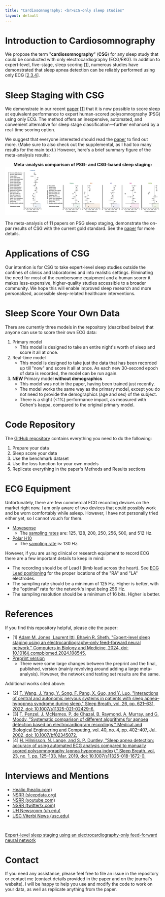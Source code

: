 ```yaml
---
title: "Cardiosomnography: <br>ECG-only sleep studies"
layout: default
---
```


# Introduction to Cardiosomnography

We propose the term "**cardiosomnography**" (**CSG**) for any sleep study that could be conducted with only electrocardiography (ECG/EKG). In addition to expert-level, five-stage, sleep scoring [[1](#references)], numerous studies have demonstrated that sleep apnea detection can be reliably performed using only ECG [[2,3,4](#references)].

# Sleep Staging with CSG

We demonstrate in our recent [paper](<https://doi.org/10.1016/j.compbiomed.2024.108545>) [[1](#references)] that it is now possible to score sleep at equivalent performance to expert human-scored polysomnography (PSG) using only ECG. The method offers an inexpensive, automated, and convenient alternative for sleep stage classification—further enhanced by a real-time scoring option.

We suggest that everyone interested should read the [paper](<https://doi.org/10.1016/j.compbiomed.2024.108545>) to find out more. (Make sure to also check out the supplemental, as I had too many results for the main text.) However, here's a brief summary figure of the meta-analysis results:

<div style="text-align: center;">
<b>Meta-analysis comparison of PSG- and CSG-based sleep staging:</b>
<img src="assets/meta-analysis.png" alt="Meta-analysis comparison of PSG- and CSG-based sleep staging">
</div>

The meta-analysis of 11 papers on PSG sleep staging, demonstrate the on-par results of CSG with the current gold standard. See the [paper](<https://doi.org/10.1016/j.compbiomed.2024.108545>) for more details.

# Applications of CSG

Our intention is for CSG to take expert-level sleep studies outside the confines of clinics and laboratories and into realistic settings. Eliminating the need for most of the cumbersome equipment and a human scorer it makes less-expensive, higher-quality studies accessible to a broader community. We hope this will enable improved sleep research and more personalized, accessible sleep-related healthcare interventions.

# Sleep Score Your Own Data

There are currently three models in the repository (described below) that anyone can use to score their own ECG data:

1. Primary model
    - This model is designed to take an entire night's worth of sleep and score it all at once.
2. Real-time model 
    - This model is designed to take just the data that has been recorded up till "now" and score it all at once. As each new 30-second epoch of data is recorded, the model can be run again.
3. **NEW** Primary model **without demographics**
    - This model was not in the paper, having been trained just recently.
    - The model works the same way as the primary model, except you do not need to provide the demographics (age and sex) of the subject.
    - There is a slight (<1%) performance impact, as measured with Cohen's kappa, compared to the original primary model.

# Code Repository

The [GitHub repository](https://github.com/adammj/ecg-sleep-staging) contains everything you need to do the following:

1. Prepare your data
2. Sleep score your data
3. Use the benchmark dataset
4. Use the loss function for your own models
5. Replicate everything in the paper's Methods and Results sections

# ECG Equipment

Unfortunately, there are few commercial ECG recording devices on the market right now. I am only aware of two devices that could possibly work and be worn comfortably while asleep. However, I have not personally tried either yet, so I cannot vouch for them.

- [Movesense](<https://www.movesense.com/>)
    - The [sampling rates](<https://www.movesense.com/docs/esw/api_reference/>) are: 125, 128, 200, 250, 256, 500, and 512 Hz.
- [Polar H10](<https://www.polar.com/us-en/sensors/h10-heart-rate-sensor/>)
    - The [sampling rate](<https://github.com/polarofficial/polar-ble-sdk>) is: 130 Hz.

However, if you are using clinical or research equipment to record ECG there are a few important details to keep in mind:

- The recording should be of Lead I (limb lead across the heart). See [ECG Lead positioning](https://litfl.com/ecg-lead-positioning/) for the proper locations of the "RA" and "LA" electrodes.
- The sampling rate should be a minimum of 125 Hz. Higher is better, with the "optimal" rate for the network's input being 256 Hz.
- The sampling resolution should be a minimum of 16 bits. Higher is better.

# References
<a id="references"></a>

If you find this repository helpful, please cite the paper:

- [1] [Adam M. Jones, Laurent Itti, Bhavin R. Sheth, "Expert-level sleep staging using an electrocardiography-only feed-forward neural network," Computers in Biology and Medicine, 2024, doi: 10.1016/j.compbiomed.2024.108545.](<https://doi.org/10.1016/j.compbiomed.2024.108545>)
- [Preprint version](<https://www.medrxiv.org/content/10.1101/2023.10.13.23297018v1>)
    - There were some large changes between the preprint and the final, published, version (mainly revolving around adding a large meta-analysis). However, the network and testing set results are the same.

Additional works cited above:

- [2] [T. Wang, J. Yang, Y. Song, F. Pang, X. Guo, and Y. Luo, "Interactions of central and autonomic nervous systems in patients with sleep apnea–hypopnea syndrome during sleep," Sleep Breath, vol. 26, pp. 621–631, 2022, doi: 10.1007/s11325-021-02429-6.](<https://doi.org/10.1007/s11325021-02429-6>)
- [3] [T. Penzel, J. McNames, P. de Chazal, B. Raymond, A. Murray, and G. Moody, "Systematic comparison of different algorithms for apnoea detection based on electrocardiogram recordings," Medical and Biological Engineering and Computing, vol. 40, no. 4, pp. 402–407, Jul. 2002, doi: 10.1007/bf02345072.](<https://doi.org/10.1007/bf02345072>)
- [4] [H. Hilmisson, N. Lange, and S. P. Duntley, "Sleep apnea detection: accuracy of using automated ECG analysis compared to manually scored polysomnography (apnea hypopnea index)," Sleep Breath, vol. 23, no. 1, pp. 125–133, Mar. 2019, doi: 10.1007/s11325-018-1672-0.](<http://doi.org/10.1007/s11325-018-1672-0>)

# Interviews and Mentions

- [Healio (healio.com)](<https://www.healio.com/news/pulmonology/20240805/qa-electrocardiographybased-sleep-stage-scoring-on-par-with-polysomnography>)
- [NSRR (sleepdata.org)](<https://sleepdata.org/blog/2024/06/expert-level-sleep-staging-using-an-electrocardiography-only-feed-forward-neural-network>)
- [NSRR (youtube.com)](<https://youtu.be/qRTqVaaiX6s>)
- [NSRR (twitter/x.com)](<https://x.com/sleepdatansrr/status/1805564095875498136?s=46>)
- [UH Newsroom (uh.edu)](<http://uscholars.uh.edu/news-events/stories/2024/july/07022024-sheth-sleep-staging-monitoring.php>)
- [USC Viterbi News (usc.edu)](<https://viterbischool.usc.edu/news/2024/08/heart-data-unlocks-sleep-secrets/>)

<br>

<a href="https://plu.mx/plum/a/?doi=10.1016%2Fj.compbiomed.2024.108545" class="plumx-details" data-site="plum" data-hide-when-empty="true">Expert-level sleep staging using an electrocardiography-only feed-forward neural network</a>

# Contact

If you need any assistance, please feel free to file an issue in the repository or contact me (contact details provided in the paper and on the journal's website). I will be happy to help you use and modify the code to work on your data, as well as replicate anything from the paper.
